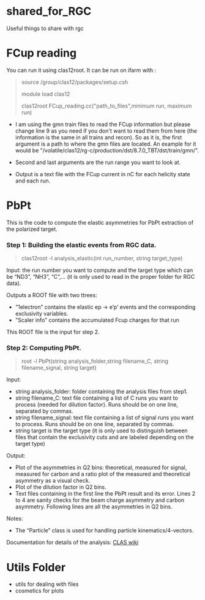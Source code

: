 # shared_for_RGC
Useful things to share with rgc

# FCup reading
You can run it using clas12root. It can be run on ifarm with :

>source /group/clas12/packages/setup.csh
>
>module load clas12
>
>clas12root FCup_reading.cc("path_to_files",minimum run, maximum run)

- I am using the gmn train files to read the FCup information but please change line 9 as you need if you don't want to read them from here (the information is the same in all trains and recon). So as it is, the first argument is a path to where the gmn files are located. An example for it would be "/volatile/clas12/rg-c/production/dst/8.7.0_TBT/dst/train/gmn/".

- Second and last arguments are the run range you want to look at.

- Output is a text file with the FCup current in nC for each helicity state and each run.

# PbPt

This is the code to compute the elastic asymmetries for PbPt extraction of the polarized target.

### Step 1: Building the elastic events from RGC data.

> clas12root -l analysis_elastic(int run_number, string target_type)

Input: the run number you want to compute and the target type which can be “ND3”, “NH3”, “C”,… (it is only used to read in the proper folder for RGC data).

Outputs a ROOT file with two ttrees:
+ ”1electron” contains the elastic ep → e’p’ events and the corresponding exclusivity variables.
+ ”Scaler info” contains the accumulated Fcup charges for that run

This ROOT file is the input for step 2. 

### Step 2: Computing PbPt.

> root -l PbPt(string analysis_folder,string filename_C, string filename_signal, string target)

Input: 
+ string analysis_folder: folder containing the analysis files from step1.
+ string filename_C: text file containing a list of C runs you want to process (needed for dilution factor). Runs should be on one line, separated by commas.
+ string filename_signal: text file containing a list of signal runs you want to process. Runs should be on one line, separated by commas.
+ string target is the target type (it is only used to distinguish between files that contain the exclusivity cuts and are labeled depending on the target type)

Output: 
+ Plot of the asymmetries in Q2 bins: theoretical, measured for signal, measured for carbon and a ratio plot of the measured and theoretical asymmetry as a visual check.
+ Plot of the dilution factor in Q2 bins.
+ Text files containing in the first line the PbPt result and its error. Lines 2 to 4 are sanity checks for the beam charge asymmetry and carbon asymmetry. Following lines are all the asymmetries in Q2 bins.

Notes:
- The “Particle” class is used for handling particle kinematics/4-vectors.

Documentation for details of the analysis: [CLAS wiki](https://clasweb.jlab.org/wiki/index.php/Elastic_Analysis_for_PbPt_Extraction)

# Utils Folder
- utils for dealing with files
- cosmetics for plots
